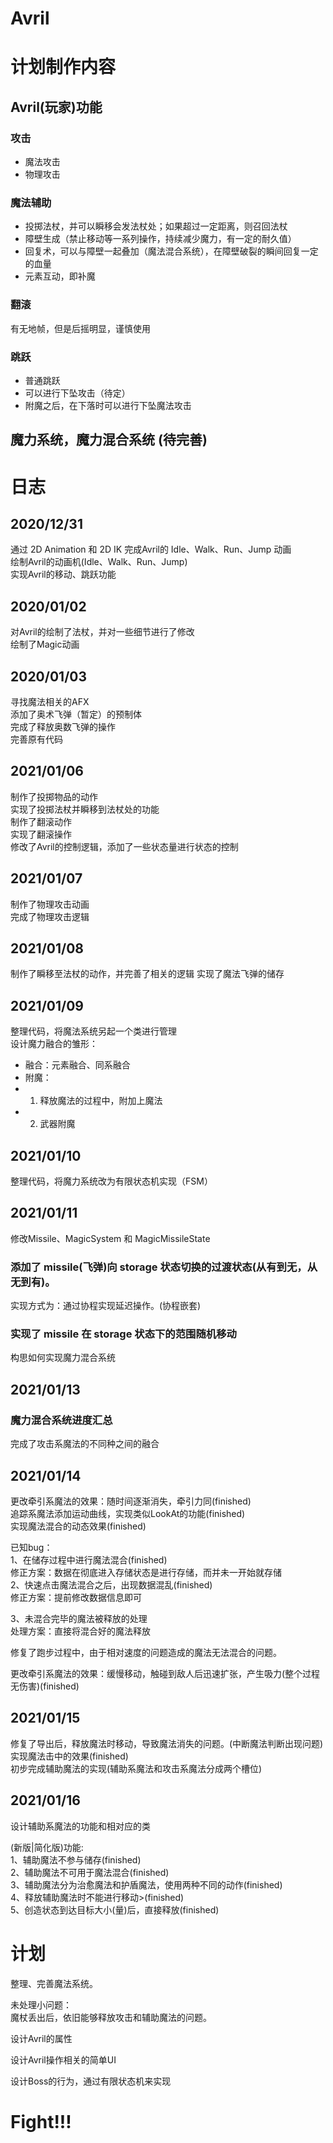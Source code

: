 # Avril

# 计划制作内容
## Avril(玩家)功能
### 攻击
* 魔法攻击
* 物理攻击
### 魔法辅助
* 投掷法杖，并可以瞬移会发法杖处；如果超过一定距离，则召回法杖
* 障壁生成（禁止移动等一系列操作，持续减少魔力，有一定的耐久值）
* 回复术，可以与障壁一起叠加（魔法混合系统），在障壁破裂的瞬间回复一定的血量
* 元素互动，即补魔
### 翻滚
有无地帧，但是后摇明显，谨慎使用
### 跳跃
* 普通跳跃
* 可以进行下坠攻击（待定）
* 附魔之后，在下落时可以进行下坠魔法攻击

## 魔力系统，魔力混合系统 (待完善)

 
# 日志
## 2020/12/31
通过 2D Animation 和 2D IK 完成Avril的 Idle、Walk、Run、Jump 动画</br>
绘制Avril的动画机(Idle、Walk、Run、Jump)</br>
实现Avril的移动、跳跃功能</br>

## 2020/01/02
对Avril的绘制了法杖，并对一些细节进行了修改</br>
绘制了Magic动画</br>

## 2020/01/03
寻找魔法相关的AFX</br>
添加了奥术飞弹（暂定）的预制体</br>
完成了释放奥数飞弹的操作</br>
完善原有代码</br>

## 2021/01/06
制作了投掷物品的动作</br>
实现了投掷法杖并瞬移到法杖处的功能</br>
制作了翻滚动作</br>
实现了翻滚操作</br>
修改了Avril的控制逻辑，添加了一些状态量进行状态的控制</br>

## 2021/01/07
制作了物理攻击动画</br>
完成了物理攻击逻辑</br>

## 2021/01/08
制作了瞬移至法杖的动作，并完善了相关的逻辑
实现了魔法飞弹的储存

## 2021/01/09
整理代码，将魔法系统另起一个类进行管理</br>
设计魔力融合的雏形：</br>
* 融合：元素融合、同系融合
* 附魔：
* 1. 释放魔法的过程中，附加上魔法
* 2. 武器附魔

## 2021/01/10
整理代码，将魔力系统改为有限状态机实现（FSM）

## 2021/01/11
修改Missile、MagicSystem 和 MagicMissileState</br>
### 添加了 missile(飞弹)向 storage 状态切换的过渡状态(从有到无，从无到有)。</br>
实现方式为：通过协程实现延迟操作。(协程嵌套)</br>
### 实现了 missile 在 storage 状态下的范围随机移动
构思如何实现魔力混合系统</br>

## 2021/01/13
### 魔力混合系统进度汇总
完成了攻击系魔法的不同种之间的融合

## 2021/01/14
更改牵引系魔法的效果：随时间逐渐消失，牵引力同(finished)</br>
追踪系魔法添加运动曲线，实现类似LookAt的功能(finished)</br>
实现魔法混合的动态效果(finished)</br>

已知bug：</br>
1、在储存过程中进行魔法混合(finished)</br>
修正方案：数据在彻底进入存储状态是进行存储，而并未一开始就存储</br>
2、快速点击魔法混合之后，出现数据混乱(finished)</br>
修正方案：提前修改数据信息即可</br>

3、未混合完毕的魔法被释放的处理</br>
处理方案：直接将混合好的魔法释放</br>

修复了跑步过程中，由于相对速度的问题造成的魔法无法混合的问题。</br>

更改牵引系魔法的效果：缓慢移动，触碰到敌人后迅速扩张，产生吸力(整个过程无伤害)(finished)</br>

## 2021/01/15
修复了导出后，释放魔法时移动，导致魔法消失的问题。(中断魔法判断出现问题)</br>
实现魔法击中的效果(finished)</br>
初步完成辅助魔法的实现(辅助系魔法和攻击系魔法分成两个槽位)</br>

## 2021/01/16
设计辅助系魔法的功能和相对应的类</br>

(新版|简化版)功能:</br>
1、辅助魔法不参与储存(finished)</br>
2、辅助魔法不可用于魔法混合(finished)</br>
3、辅助魔法分为治愈魔法和护盾魔法，使用两种不同的动作(finished)</br>
4、释放辅助魔法时不能进行移动>(finished)</br>
5、创造状态到达目标大小(量)后，直接释放(finished)</br>

# 计划
<!-- (旧版)功能：</br>
1、辅助魔法和攻击魔法之间不能进行混合</br>
2、辅助魔法混合是效果上的叠加，即不会产生新的魔法</br>
3、辅助魔法分为治愈魔法和护盾魔法，使用两种不同的动作</br>
4、释放辅助魔法时不能进行移动 -->

整理、完善魔法系统。</br>

未处理小问题：</br>
魔杖丢出后，依旧能够释放攻击和辅助魔法的问题。

设计Avril的属性</br>

设计Avril操作相关的简单UI</br>

设计Boss的行为，通过有限状态机来实现</br>

# Fight!!!
